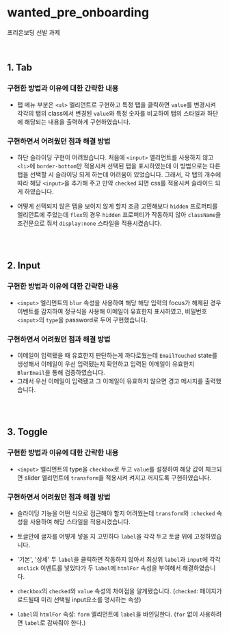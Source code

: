 # wanted_pre_onboarding

프리온보딩 선발 과제

<br/>

## 1. Tab

### 구현한 방법과 이유에 대한 간략한 내용

- 탭 메뉴 부분은 `<ul>` 엘리먼트로 구현하고 특정 탭을 클릭하면 `value`를 변경시켜 각각의 탭의 class에서
  변경된 `value`와 특정 숫자를 비교하여 탭의 스타일과 하단에 해당되는 내용을 출력하게 구현하였습니다.

### 구현하면서 어려웠던 점과 해결 방법

- 하단 슬라이딩 구현이 어려웠습니다. 처음에 `<input>` 엘리먼트를 사용하지 않고 `<li>`에 `border-bottom`만 적용시켜 선택된 탭을 표시하였는데
  이 방법으로는 다른 탭을 선택할 시 슬라이딩 되게 하는데 어려움이 있었습니다.
  그래서, 각 탭의 개수에 따라 해당 `<input>`을 추가해 주고 만약 `checked` 되면 css를 적용시켜 슬라이드 되게 하였습니다.

- 어떻게 선택되지 않은 탭을 보이지 않게 할지 조금 고민해보다 `hidden` 프로퍼티를 엘리먼트에 주었는데 `flex`의 경우 `hidden` 프로퍼티가 작동하지 않아 `className`을 조건문으로 줘서 `display:none` 스타일을 적용시켰습니다.

<br/><br/>

## 2. Input

### 구현한 방법과 이유에 대한 간략한 내용

- `<input>` 엘리먼트의 `blur` 속성을 사용하여 해당 해당 입력의 focus가 해제된 경우 이벤트를 감지하여 정규식을 사용해 이메일이 유효한지 표시하였고,
  비밀번호 `<input>`의 `type`을 password로 두어 구현했습니다.

### 구현하면서 어려웠던 점과 해결 방법

- 이메일이 입력됐을 때 유효한지 판단하는게 까다로웠는데 `EmailTouched` state를 생성해서 이메일이 우선 입력됐는지 확인하고
  입력된 이메일이 유효한지 `BlurEmail`을 통해 검증하였습니다.
- 그래서 우선 이메일이 입력됐고 그 이메일이 유효하지 않으면 경고 메시지를 출력했습니다.

<br/><br/>

## 3. Toggle

### 구현한 방법과 이유에 대한 간략한 내용

- `<input>` 엘리먼트의 type을 `checkbox`로 두고 `value`를 설정하여 해당 값이 체크되면 slider 엘리먼트에
  `transform`을 적용시켜 켜지고 꺼지도록 구현하였습니다.

### 구현하면서 어려웠던 점과 해결 방법

- 슬라이딩 기능을 어떤 식으로 접근해야 할지 어려웠는데 `transform`와 `:checked` 속성을 사용하여 해당 스타일을 적용시켰습니다.
- 토글안에 글자를 어떻게 넣을 지 고민하다 `label`을 각각 두고 토글 위에 고정하였습니다.
- '기본', '상세' 두 `label`을 클릭하면 작동하지 않아서 최상위 `label`과 `input`에 각각 `onclick` 이벤트를 넣었다가
  두 `label`에 `htmlFor` 속성을 부여해서 해결하였습니다.

- `checkbox`의 `checked`와 `value` 속성의 차이점을 알게됐습니다. (`checked`: 페이지가 로드될때 미리 선택될 input요소를 명시하는 속성)
- `label`의 `htmlFor` 속성: `form` 엘리먼트에 `label`을 바인딩한다. (`for` 없이 사용하려면 `label`로 감싸줘야 한다.)
